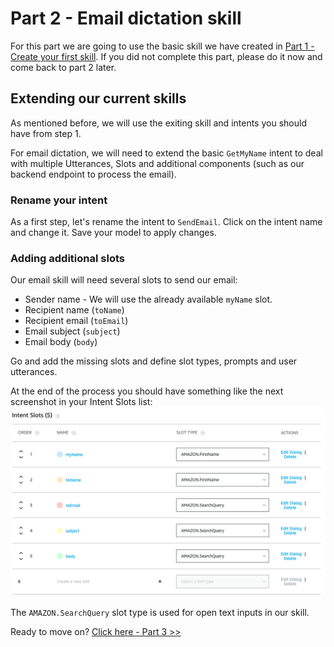 # Part 2 - Email dictation skill

For this part we are going to use the basic skill we have created in [Part 1 - Create your first skill](BuildYourFirstSkill.md). If you did not complete this part, please do it now and come back to part 2 later.

## Extending our current skills
As mentioned before, we will use the exiting skill and intents you should have from step 1.

For email dictation, we will need to extend the basic ```GetMyName``` intent to deal with multiple Utterances, Slots and additional components (such as our backend endpoint to process the email).

### Rename your intent
As a first step, let's rename the intent to ```SendEmail```. Click on the intent name and change it. Save your model to apply changes.

### Adding additional slots
Our email skill will need several slots to send our email:
- Sender name - We will use the already available ```myName``` slot.
- Recipient name (```toName```)
- Recipient email (```toEmail```)
- Email subject (```subject```)
- Email body (```body```)

Go and add the missing slots and define slot types, prompts and user utterances.

At the end of the process you should have something like the next screenshot in your Intent Slots list:
![Intent Slots](screenshots/Screen5.png)

The ```AMAZON.SearchQuery``` slot type is used for open text inputs in our skill.

Ready to move on? [Click here - Part 3 >>](AddTranslation.md)
